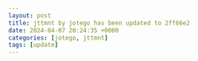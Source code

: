 ```yaml
---
layout: post
title: jttmnt by jotego has been updated to 2ff66e2
date: 2024-04-07 20:24:35 +0000
categories: [jotego, jttmnt]
tags: [update]
---
```


